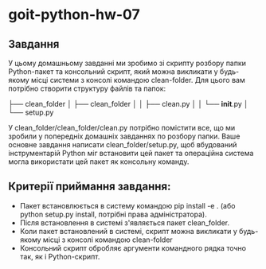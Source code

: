 # goit-python-hw-07

## Завдання

У цьому домашньому завданні ми зробимо зі скрипту розбору папки Python-пакет та консольний скрипт, який можна викликати у будь-якому місці системи з консолі командою clean-folder. Для цього вам потрібно створити структуру файлів та папок:

├── clean_folder
│    ├── clean_folder
│    │   ├── clean.py
│    │   └── __init__.py
│    └── setup.py

У clean_folder/clean_folder/clean.py потрібно помістити все, що ми зробили у попередніх домашніх завданнях по розбору папки. Ваше основне завдання написати clean_folder/setup.py, щоб вбудований інструментарій Python міг встановити цей пакет та операційна система могла використати цей пакет як консольну команду.

## Критерії приймання завдання:

- Пакет встановлюється в систему командою pip install -e . (або python setup.py install, потрібні права адміністратора).
- Після встановлення в системі з'являється пакет clean_folder.
- Коли пакет встановлений в системі, скрипт можна викликати у будь-якому місці з консолі командою clean-folder
- Консольний скрипт обробляє аргументи командного рядка точно так, як і Python-скрипт.
